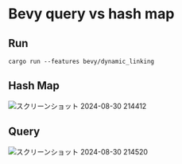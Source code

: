 # Bevy query vs hash map

## Run

```shell
cargo run --features bevy/dynamic_linking
```

## Hash Map

![スクリーンショット 2024-08-30 214412](https://github.com/user-attachments/assets/7810d635-ee53-4240-9faf-55df7306bd2b)

## Query

![スクリーンショット 2024-08-30 214520](https://github.com/user-attachments/assets/fa844f37-0b31-4734-8f5f-9bae0e3801ff)
